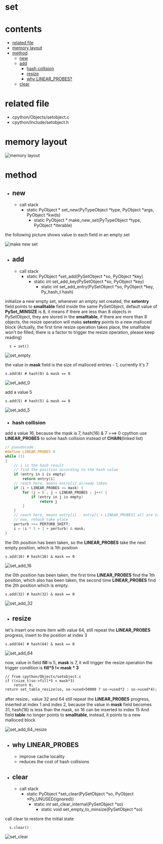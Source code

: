 # set

# contents

* [related file](#related-file)
* [memory layout](#memory-layout)
* [method](#method)
    * [new](#new)
    * [add](#add)
        * [hash collision](#hash-collision)
        * [resize](#resize)
        * [why LINEAR_PROBES?](#why-LINEAR_PROBES)
    * [clear](#clear)

# related file
* cpython/Objects/setobject.c
* cpython/Include/setobject.h

# memory layout

![memory layout](https://img-blog.csdnimg.cn/20190312123042232.png?x-oss-process=image/watermark,type_ZmFuZ3poZW5naGVpdGk,shadow_10,text_aHR0cHM6Ly9ibG9nLmNzZG4ubmV0L3FxXzMxNzIwMzI5,size_16,color_FFFFFF,t_70)

# method

* ## **new**
    * call stack
        * static PyObject * set_new(PyTypeObject *type, PyObject *args, PyObject *kwds)
            * static PyObject * make_new_set(PyTypeObject *type, PyObject *iterable)

the following picture shows value in each field in an empty set

![make new set](https://github.com/zpoint/CPython-Internals/blob/master/BasicObject/set/make_new_set.png)

* ## **add**
    * call stack
        * static PyObject *set_add(PySetObject *so, PyObject *key)
            * static int set_add_key(PySetObject *so, PyObject *key)
                * static int set_add_entry(PySetObject *so, PyObject *key, Py_hash_t hash)


initialize a new empty set, whenever an empty set created, the **setentry** field points to **smalltable** field inside the same PySetObject, default value of **PySet_MINSIZE** is 8, it means if there are less than 8 objects in PySetObject, they are stored in the **smalltable**, if there are more than 8 objects, the resize operation will make **setentry** points to a new malloced block
(Actually, the first time resize operation takes place, the smalltable won't be filled, there is a factor to trigger the resize operation, please keep reading)

```python3
  s = set()

```

![set_empty](https://github.com/zpoint/CPython-Internals/blob/master/BasicObject/set/set_empty.png)

the value in **mask** field is the size of malloced entries - 1, currently it's 7

```python3
s.add(0) # hash(0) & mask == 0

```

![set_add_0](https://github.com/zpoint/CPython-Internals/blob/master/BasicObject/set/set_add_0.png)

add a value 5

```python3
s.add(5) # hash(5) & mask == 0

```

![set_add_5](https://github.com/zpoint/CPython-Internals/blob/master/BasicObject/set/set_add_5.png)

* ### hash collision

add a value 16, because the mask is 7, hash(16) & 7 ===> 0
cpython use **LINEAR_PROBES** to solve hash collision instead of **CHAIN**(linked list)

```c
// pseudocode
#define LINEAR_PROBES 9
while (1)
{
    // i is the hash result
    // find the position according to the hash value
    if (entry in i is empty)
        return entry[i]
    // reach here, means entry[i] already taken
    if (i + LINEAR_PROBES <= mask) {
        for (j = 0 ; j < LINEAR_PROBES ; j++) {
            if (entry in j is empty)
                return j
        }
    }
    // reach here, means entry[i] - entry[i + LINEAR_PROBES] all are taken
    // now, rehash take place
    perturb >>= PERTURB_SHIFT;
    i = (i * 5 + 1 + perturb) & mask;
}

```

the 0th position has been taken, so the **LINEAR_PROBES** take the next empty position, which is 1th position

```python3
s.add(16) # hash(16) & mask == 0

```

![set_add_16](https://github.com/zpoint/CPython-Internals/blob/master/BasicObject/set/set_add_16.png)

the 0th position has been taken, the first time **LINEAR_PROBES** find the 1th position, which also has been taken, the second time **LINEAR_PROBES** find the 2th position which is empty.

```python3
s.add(32) # hash(32) & mask == 0

```

![set_add_32](https://github.com/zpoint/CPython-Internals/blob/master/BasicObject/set/set_add_32.png)

* ## **resize**

let's insert one more item with value 64, still repeat the **LINEAR_PROBES** progress, insert to the position at index 3

```python3
s.add(64) # hash(64) & mask == 0

```

![set_add_64](https://github.com/zpoint/CPython-Internals/blob/master/BasicObject/set/set_add_64.png)

now, value in field **fill** is 5, **mask** is 7, it will trigger the resize operation
the trigger condition is **fill*5 !< mask * 3**

```python3
// from cpython/Objects/setobject.c
if ((size_t)so->fill*5 < mask*3)
    return 0;
return set_table_resize(so, so->used>50000 ? so->used*2 : so->used*4);

```

after resize，value 32 and 64 still repeat the **LINEAR_PROBES** progress, inserted at index 1 and index 2, because the value in **mask** field becomes 31, hash(16) is less than the mask, so 16 can be inserted to index 15
And field **table** no longer points to **smalltable**, instead, it points to a new malloced block

![set_add_64_resize](https://github.com/zpoint/CPython-Internals/blob/master/BasicObject/set/set_add_64_resize.png)

* ## **why LINEAR_PROBES**
    * improve cache locality
    * reduces the cost of hash collisions

* ## **clear**
    * call stack
        * static PyObject *set_clear(PySetObject *so, PyObject *Py_UNUSED(ignored))
            * static int set_clear_internal(PySetObject *so)
                * static void set_empty_to_minsize(PySetObject *so)

call clear to restore the initial state

```python3
  s.clear()

```

![set_clear](https://github.com/zpoint/CPython-Internals/blob/master/BasicObject/set/set_clear.png)